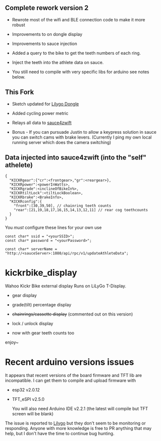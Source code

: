 ## Complete rework version 2

- Rewrote most of the wifi and BLE connection code to make it more robust
- Improvements to on dongle display
- Improvements to sauce injection
- Added a query to the bike to get the teeth numbers of each ring.
- Inject the teeth into the athlete data on sauce.

- You still need to compile with very specific libs for arduino see notes below.

## This Fork

- Sketch updated for [Lilygo Dongle](https://www.lilygo.cc/products/t-dongle-s3)
- Added cycling power metric
- Relays all data to [sauce4zwift](https://www.sauce.llc/products/sauce4zwift/)

- Bonus - If you can pursuade Justin to allow a keypress solution in sauce you can switch cams with brake levers.
(Currently I ping my own local running server which does the camera switching)

## Data injected into sauce4zwift (into the "self" athelete)

```
{
  "KICKRgear":{"cr":<frontgear>,"gr":<reargear>},
  "KICKRpower":<powerInWatts>,
  "KICKRgrade":<inclineOfBikeIn%>,
  "KICKRtiltLock":<tiltLockBoolean>,
  "KICKRbrake":<BrakeInfo>,
  "KICKRconfig":{
    "front":[30,39,50], // chainring teeth counts
    "rear":[21,19,18,17,16,15,14,13,12,11] // rear cog teethcounts
  }
}
```

You *must* configure these lines for your own use

```
const char* ssid = "<yourSSID>";
const char* password = "<yourPassword>";

const char* serverName = "http://<sauceServer>:1080/api/rpc/v1/updateAthleteData";
```


# kickrbike_display
Wahoo Kickr Bike external display
Runs on LiLyGo T-Display.

* gear display
* grade(tilt) percentage display
* ~~chainrings/cassette display~~ (commented out on this version)
* lock / unlock display

* now with gear teeth counts too


enjoy~

# Recent arduino versions issues

It appears that recent versions of the board firmware and TFT lib are incompatible.
I can get them to compile and upload firmware with

* esp32 v2.0.12
* TFT_eSPI v2.5.0

  You will also need Arduino IDE v2.2.1 (the latest will compile but TFT screen will be blank)

The issue is reported to [Lilygo](https://github.com/Xinyuan-LilyGO/T-Dongle-S3/issues/26) but they don't seem to be monitoring or responding.
Anyone with more knowledge is free to PR anything that may help, but I don't have the time to continue bug hunting.
